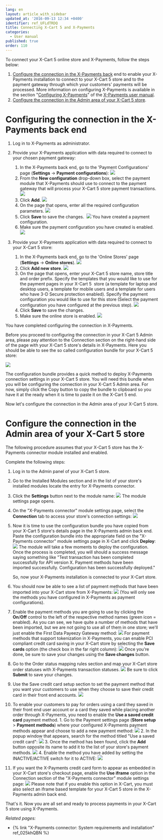 ```yaml
---
lang: en
layout: article_with_sidebar
updated_at: '2016-09-13 12:34 +0400'
identifier: ref_UFLdTRDQ
title: Connecting X-Cart 5 and X-Payments
categories:
  - User manual
published: true
order: 110
---
```



To connect your X-Cart 5 online store and X-Payments, follow the steps below:

1.  [Configure the connection in the X-Payments back](#configuring-the-connection-in-the-x-payments-back-end) end to enable your X-Payments installation to connect to your X-Cart 5 store and to the payment gateway through which your customers' payments will be processed. More information on configuring X-Payments is available in the section "[Configuring X-Payments](http://www.x-payments.com/help1/X-Payments:User_manual#ConfiguringXPayments "X-Payments:User manual")" of the [X-Payments user manual](http://www.x-payments.com/help1/X-Payments:User_manual "X-Payments:User manual").
2.  [Configure the connection in the Admin area of your X-Cart 5 store](#configure-the-connection-in-the-admin-area-of-your-x-cart-5-store).

# Configuring the connection in the X-Payments back end

1.  Log in to X-Payments as administrator.

2.  Provide your X-Payments application with data required to connect to your chosen payment gateway:
    1.  In the X-Payments back end, go to the 'Payment Configurations' page (**Settings** -> **Payment configurations**):
        ![]({{site.baseurl}}/attachments/8750414/8719141.png?effects=drop-shadow)
    2.  From the **New configuration** drop-down box, select the payment module that X-Payments should use to connect to the payment gateway that will process your X-Cart 5 store payment transactions.
        ![]({{site.baseurl}}/attachments/8750414/8719173.png?effects=drop-shadow)
    3.  Click **Add**.
        ![]({{site.baseurl}}/attachments/8750414/8719174.png?effects=drop-shadow)
    4.  On the page that opens, enter all the required configuration parameters.
        ![]({{site.baseurl}}/attachments/8750414/8719175.png?effects=drop-shadow)
    5.  Click **Save** to save the changes. 
        ![]({{site.baseurl}}/attachments/8750414/8719176.png?effects=drop-shadow)
        You have created a payment configuration.
    6.  Make sure the payment configuration you have created is enabled.
        ![]({{site.baseurl}}/attachments/8750414/8719177.png?effects=drop-shadow)

3.  Provide your X-Payments application with data required to connect to your X-Cart 5 store:
    1.  In the X-Payments back end, go to the 'Online Stores' page (**Settings** -> **Online stores**).
        ![]({{site.baseurl}}/attachments/8750414/8719162.png?effects=drop-shadow)
    2.  Click **Add new store**.
        ![]({{site.baseurl}}/attachments/8750414/8719179.png?effects=drop-shadow)
    3.  On the page that opens, enter your X-Cart 5 store name, store title and order prefix. Specify the templates that you would like to use for the payment pages in your X-Cart 5  store (a template for laptop and desktop users, a template for mobile users and a template for users who have 3-D Secure protection enabled). Specify the payment configuration you would like to use for this store (Select the payment configuration you have configured at the previous step).
        ![]({{site.baseurl}}/attachments/8750414/8719181.png?effects=drop-shadow)
    4.  Click **Save** to save the changes.
    5.  Make sure the online store is enabled.
        ![]({{site.baseurl}}/attachments/8750414/8719182.png?effects=drop-shadow)

You have completed configuring the connection in X-Payments.

Before you proceed to configuring the connection in your X-Cart 5 Admin area, please pay attention to the Connection section on the right-hand side of the page with your X-Cart 5 store's details in X-Payments. Here you should be able to see the so called configuration bundle for your X-Cart 5 store:

![]({{site.baseurl}}/attachments/8750414/8719172.png?effects=drop-shadow)

The configuration bundle provides a quick method to deploy X-Payments connection settings in your X-Cart 5 store. You will need this bundle when you will be configuring the connection in your X-Cart 5 Admin area. For now, simply click the Copy button to copy the bundle to clipboard so you have it at the ready when it is time to paste it on the X-Cart 5 end.

Now let's configure the connection in the Admin area of your X-Cart 5 store.

# Configure the connection in the Admin area of your X-Cart 5 store

The following procedure assumes that your X-Cart 5 store has the X-Payments connector module installed and enabled.

Complete the following steps:

1.  Log in to the Admin panel of your X-Cart 5 store.
2.  Go to the Installed Modules section and in the list of your store's installed modules locate the entry for X-Payments connector. 
3.  Click the **Settings** button next to the module name:
    ![]({{site.baseurl}}/attachments/8750414/8719163.png?effects=drop-shadow)
    The module settings page opens.

4.  On the "X-Payments connector" module settings page, select the **Connection** tab to access your store's connection settings:
    ![]({{site.baseurl}}/attachments/8750414/8719164.png?effects=drop-shadow)
5.  Now it is time to use the configuration bundle you have copied from your X-Cart 5 store's details page in the X-Payments admin back end. Paste the configuration bundle into the appropriate field on the "X-Payments connector" module settings page in X-Cart and click **Deploy**:
    ![]({{site.baseurl}}/attachments/8750414/8719166.png?effects=drop-shadow)
    The module will take a few moments to deploy the configuration. Once the process is completed, you will should a success message saying something like "Test transaction has been completed successfully for API version X. Payment methods have been imported successfully. Configuration has been successfully deployed."

    So, now your X-Payments installation is connected to your X-Cart store. 

6.  You should now be able to see a list of payment methods that have been imported into your X-Cart store from X-Payments:
    ![]({{site.baseurl}}/attachments/8750414/8719168.png?effects=drop-shadow)
    (You will only see the methods you have configured in X-Payments as payment configurations). 

7.  Enable the payment methods you are going to use by clicking the **On**/**Off** control to the left of the respective method names (green icon = enabled). As you can see, we have quite a number of methods that have been imported, but we are not going to use all of them in one store; we'll just enable the First Data Payeezy Gateway method:
    ![]({{site.baseurl}}/attachments/8750414/8719169.png?effects=drop-shadow)
    For payment methods that support tokenization in X-Payments, you can enable PCI compliant credit card saving in your X-Cart store by selecting the **Save cards** option (the check box in the far right column):
    ![]({{site.baseurl}}/attachments/8750414/8719170.png?effects=drop-shadow)
    Once you're done, be sure to save your changes using the **Save changes** button.

8.  Go to the Order status mapping rules section and map your X-Cart store order statuses with X-Payments transaction statuses.
    ![]({{site.baseurl}}/attachments/8750414/8719171.png?effects=drop-shadow)
    Be sure to click **Submit** to save your changes.

9.  Use the Save credit card setup section to set the payment method that you want your customers to use when they choose to save their credit card in their front end accounts.
    ![]({{site.baseurl}}/attachments/8750414/8719185.png?effects=drop-shadow)
10.  To enable your customers to pay for orders using a card they saved in their front end user account or a card they saved while placing another order through X-Payments, you need to enable the **Use a saved credit card** payment method.
    1.  Go to the Payment settings page (**Store setup** > **Payment methods**) where your configured X-Payments payment methods appear and choose to add a new payment method:
        ![]({{site.baseurl}}/attachments/8750414/8719186.png?effects=drop-shadow)
    2.  In the popup window that appears, search for the method titled "Use a saved credit card":
        ![]({{site.baseurl}}/attachments/8750414/8719187.png?effects=drop-shadow)
    3.  Once the method has been found, click the **Add** button opposite its name to add it to the list of your store's payment methods.
        ![]({{site.baseurl}}/attachments/8750414/8719188.png?effects=drop-shadow)
    4.  Enable the method you have added by setting the INACTIVE/ACTIVE switch for it to ACTIVE:
        ![]({{site.baseurl}}/attachments/8750414/8719189.png?effects=drop-shadow)
11.  If you want the X-Payments credit card form to appear as embedded in your X-Cart store's checkout page, enable the **Use iframe** option in the Connection section of the "X-Payments connector" module settings page:
    ![]({{site.baseurl}}/attachments/8750414/8719190.png?effects=drop-shadow)
    Please note that if you enable this option in X-Cart, you must also select an iframe based template for your X-Cart 5 store in the X-Payments admin back end.

That's it. Now you are all set and ready to process payments in your X-Cart 5 store using X-Payments.


_Related pages:_

*   {% link "X-Payments connector: System requirements and installation" ref_025khQBN %}

